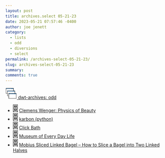 ```yaml
---
layout: post
title: archives.select 05-21-23
date: 2023-05-21 07:57:46 -0400
author: joe jenett
category:
  - lists
  - odd
  - diversions
  - select
permalink: /archives-select-05-21-23/
slug: archives-select-05-21-23
summary: 
comments: true
---
```

<a title="dwt-archives: odd " href="https://dwt-archives.joejenett.com/category/odd/"><img src="/images/stack.png" alt="" height="36"> dwt-archives: odd </a>
<ul class="select">
	<li><a title="dwt-archives: ‘a music album published as a digital art project’" href="https://dwt-archives.joejenett.com/a-music-album-published-as-a-digital-art-project/"><img src="/images/select.png" alt="" height="24"></a> <a title="Clemens Wenger: Physics of Beauty" href="https://physicsofbeauty.art/">Clemens Wenger: Physics of Beauty</a></li>
	<li><a title="dwt-archives: “Turn mouse events into art!”" href="https://dwt-archives.joejenett.com/turn-mouse-events-into-art/"><img src="/images/select.png" alt="" height="24"></a> <a href="https://github.com/furkanonder/karbon">karbon (python)</a></li>
	<li><a title="dwt-archives: ‘an audio ambient sauna’" href="https://dwt-archives.joejenett.com/an-audio-ambient-sauna/"><img src="/images/select.png" alt="" height="24"></a> <a title="don’t miss the options" href="https://hamishlang.github.io/clickbath/">Click Bath</a></li>
	<li><a title="dwt-archives: ‘an ongoing revolutionary museum experiment’" href="https://dwt-archives.joejenett.com/an-ongoing-revolutionary-museum-experiment/"><img src="/images/select.png" alt="" height="24"></a> <a title="here’s to the mundane!" href="https://museumofeverydaylife.org/">Museum of Every Day Life</a></li>
	<li><a title="dwt-archives: ‘Mathematically Correct Breakfast’" href="https://dwt-archives.joejenett.com/mathematically-correct-breakfast/"><img src="/images/select.png" alt="" height="24"></a> <a title="excuse me but where’s the lox?" href="http://www.georgehart.com/bagel/bagel.html">Mobius Sliced Linked Bagel – How to Slice a Bagel into Two Linked Halves</a></li>
</ul>
<a href="https://brid.gy/publish/mastodon"></a>